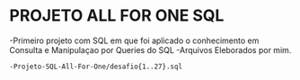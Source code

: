 # PROJETO ALL FOR ONE SQL
  -Primeiro projeto com SQL em que foi aplicado o conhecimento em Consulta e Manipulaçao por Queries do SQL
  -Arquivos Eleborados por mim.
    
    -Projeto-SQL-All-For-One/desafio{1..27}.sql
<!-- Olá, Tryber!
Esse é apenas um arquivo inicial para o README do seu projeto.
É essencial que você preencha esse documento por conta própria, ok?
Não deixe de usar nossas dicas de escrita de README de projetos, e deixe sua criatividade brilhar!
:warning: IMPORTANTE: você precisa deixar nítido:
- quais arquivos/pastas foram desenvolvidos por você; 
- quais arquivos/pastas foram desenvolvidos por outra pessoa estudante;
- quais arquivos/pastas foram desenvolvidos pela Trybe.
-->
